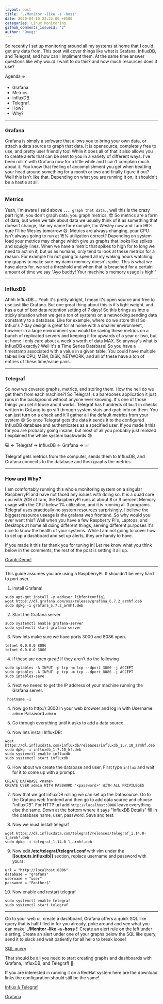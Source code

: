 ```yaml
---
layout: post
title: "./Monitor -like -a -boss"
date: 2020-04-10 22:22:00 +0500
categories: Linux Monitoring
github_comments_issueid: "2"
author: "Doogz"
---
```


So recently I set up monitoring around all my systems at home that I could get any data from. This post will cover things like what is Grafana, InfluxDB, and Telegraf, and how can I impliment them. At the same time answer questions like why would I want to do this? and how much resources does it use?
    
Agenda :coffee::
 - Grafana.
 - Metrics.
 - InfluxDB.
 - Telegraf.
 - How?
 - Why?
 
---

### Grafana
Grafana is simply a software that allows you to bring your own data, or attach a data source to graph that data. It is opensource, completely free to use, and pretty user friendly too! While it does all of that it also allows you to create alerts that can be sent to you in a variety of different ways.
I've been rollin' with Grafana now for a little while and I can't complain much about it. You know that feeling of accomplishment you get when beatting your head around something for a month or two and finally figure it out? Well this isn't like that. Depending on what you are running it on, it shouldn't be a hastle at all.

---

### Metrics
Yeah, I'm aware I said above `... graph that data.`, well this is the crazy part right, you don't graph data, you graph metrics. :sunglasses:
So metrics are a form of data, but when we talk about data we usually think of it as something that doesn't change, like my name for example, I'm Wesley now and I am 99% sure I'll be Wesley tomorrow :smile:. Metrics are always changing, your CPU isn't always going to run at 15% utilization correct? Depending on system load your metrics may change which give us graphs that looks like spikes and squigly lines.
When we have a metric that spikes to high for to long we need to act on it, but us as humans, only tend to look at these metrics for a reason. For example I'm not going to spend all my waking hours watching my graphs to make sure my damn memory doesn't spike. This is what we have alerts for, we set a threshold and when that is breached for a certain amount of time we say "Ayo buddy! Your machine's memory usage is high!"

---

### InfluxDB
Ahhh InfluxDB... Yeah it's pretty alright, I mean it's open source and free to use just like Grafana. But one great thing about this is it's light weight, and has a out of box data retention setting of 7 days! So this brings us into a sticky situation when we get a ton of systems on a networking sending data constantly to a database. Like for example, where do we store this!
So Influx's 7 day design is great for at home with a smaller environment, however in a large environment you would be saving these metrics on a bunch of replicated servers and keeping it for upwards of a year or two, but at home I only care about a week's worth of data MAX. So anyway's what is InfluxDB exactly? Well it's a Time Series Database! So you have a timestamp associated with a value in a given table.
You could have multiple tables like CPU, MEM, DISK, NETWORK, and all of these have a ton of entries of these time/value pairs.

---

### Telegraf
So now we covered graphs, metrics, and storing them. How the hell do we get them from each machine?! So Telegraf is a barebones application it just runs in the background without anyone ever knowing. It's one of those things you set it loose and it works. Telegraf has hundreds of built in checks written in GoLang to go sift through system stats and grab info on them. You can just turn on a check and it'll gather all the default metrics from your system :smile:
So once Telegraf gets the data it sends it to the configured InfluxDB database and authenticates as a specified user.
If you made it this far you are probably going insane, but most of all you probably just realized I explained the whole system backwards :sunglasses:

:computer: <- Telegraf -> InfluxDB <- Grafana -> :chart_with_upwards_trend: 

Telegraf gets metrics from the computer, sends them to InfluxDB, and Grafana connects to the database and then graphs the metrics.

---

### How and Why?

I am comfortably running this whole monitoring system on a singular RaspberryPi and have not faced any issues with doing so. It is a quad core cpu with 2GB of ram, the RaspberryPi runs at about 8 or 9 percent Memory usage with the CPU below 1% utilization, and it is running all 3 programs.
Telegraf uses practically no system resources surprisingly. I believe the biggest resource useage is the grafana web frontend. So why would you ever want this? Well when you have a few Raspberry Pi's, Laptops, and Desktops at home all doing different things, serving different purposes it's nice to know the health of your systems.
While I am not going to cover how to set up a dashboard and set up alerts, they are handy to have.

If you made it this far thank you for tuning in! Let me know what you think below in the comments, the rest of the post is setting it all up.

[Graph Demo!](/assets/Pics/dashboardgraphs.png)

---

This guide assumes you are using a RaspberryPi. It shouldn't be very hard to port over.

1) Install Grafana!
```
sudo apt-get install -y adduser libfontconfig1
wget https://dl.grafana.com/oss/release/grafana_6.7.2_armhf.deb
sudo dpkg -i grafana_6.7.2_armhf.deb
```
    
2) Start the Grafana server
```
sudo systemctl enable grafana-server
sudo systemctl start grafana-server
```

3) Now lets make sure we have ports 3000 and 8086 open.
```
telnet 0.0.0.0 8086
telnet 0.0.0.0 3000
```

4) If these are open great! If they aren't do the following
```
sudo iptables -A INPUT -p tcp -m tcp --dport 3000 -j ACCEPT
sudo iptables -A INPUT -p tcp -m tcp --dport 8086 -j ACCEPT
sudo iptables-save
```
       
5) Next we neeed to get the IP address of your machine running the Grafana server.
```
 hostname -I
```
4) Now go to http://<ipaddress>:3000 in your web browser and log in with Username `admin` Password `admin`

5) Go through everything until it asks to add a data source.

5) Now lets install InfluxDB:
```
wget https://dl.influxdata.com/influxdb/releases/influxdb_1.7.10_armhf.deb
sudo dpkg -i influxdb_1.7.10_hf.deb
sudo systemctl enable influxdb
sudo systemctl start influxdb
```
 
6) How about we create the database and user, First type `influx` and wait for it to come up with a prompt.
```
CREATE DATABASE <name>
CREATE USER admin WITH PASSWORD '<password>' WITH ALL PRIVILEGES
```

7) Now that we got InfluxDB rolling we can set up the Datasource. Go to the Grafana web frontend and then go to add data source and choose "InfluxDB".
For HTTP url add `http://localhost:8086` leave everything else the same. Down at the bottom where it says "InfluxDB Details" fill in the database name, user, password. Save and test.

8) Now we must install telegraf
```
wget https://dl.influxdata.com/telegraf/releases/telegraf_1.14.0-1_armhf.deb
sudo dpkg -i telegraf_1.14.0-1_armhf.deb
```

9) Now edit **/etc/telegraf/telegraf.conf** with vim under the __[[outputs.influxdb]]__ section, replace username and password with yours:
```
url = "http://localhost:8086"
database = "grafana"
username = "user"
password = "Panther$"
```

10) Now enable and restart telegraf
```
sudo systemctl enable telegraf
sudo systemctl start telegraf
```
---
Go to your web ui, create a dashboard, Grafana offers a quick SQL like query that is half filled in for you already, poke around and see what you can make! __./Monitor -like -a -boss__ !! Create an alert rule on the left under alerting, Create an alert under one of your graphs below the SQL like query, send it to slack and wait patiently for all hello to break loose!

[SQL query](/assets/Pics/query.PNG)

That should be all you need to start creating graphs and dashboards with Grafana, InfluxDB, and Telegraf! :beer:

If you are interested in running it on a RedHat system here are the download links the configuration should still be the same!

[Influx & Telegraf](https://portal.influxdata.com/downloads/) 

[Grafana](https://grafana.com/grafana/download?platform=linux)

